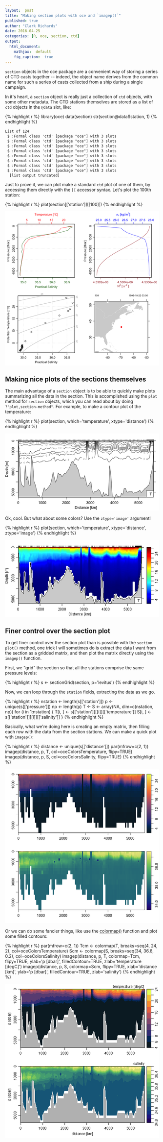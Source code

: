 ```yaml
---
layout:  post
title: "Making section plots with oce and `imagep()`"
published: true
author: "Clark Richards"
date: 2016-04-25
categories: [R, oce, section, ctd]
output:
  html_document:
    mathjax:  default
    fig_caption:  true
---
```




`section` objects in the oce package are a convenient way of storing a series of CTD casts together -- indeed, the object name derives from the common name for such a series of casts collected from a ship during a single campaign. 

In it's heart, a `section` object is really just a collection of `ctd` objects, with some other metadata. The CTD stations themselves are stored as a list of `ctd` objects in the `@data` slot, like:


{% highlight r %}
library(oce)
data(section)
str(section@data$station, 1)
{% endhighlight %}

    List of 124
     $ :Formal class 'ctd' [package "oce"] with 3 slots
     $ :Formal class 'ctd' [package "oce"] with 3 slots
     $ :Formal class 'ctd' [package "oce"] with 3 slots
     $ :Formal class 'ctd' [package "oce"] with 3 slots
     $ :Formal class 'ctd' [package "oce"] with 3 slots
     $ :Formal class 'ctd' [package "oce"] with 3 slots
     $ :Formal class 'ctd' [package "oce"] with 3 slots
     $ :Formal class 'ctd' [package "oce"] with 3 slots
      [list output truncated]
    
Just to prove it, we can plot make a standard `ctd` plot of one of them, by accessing them directly with the `[[` accessor syntax. Let's plot the 100th station:

{% highlight r %}
plot(section[['station']][[100]])
{% endhighlight %}

![plot of chunk plotctd](/figure/source/2016-04-25-making-section-plots/plotctd-1.png)

## Making nice plots of the sections themselves

The main advantage of a `section` object is to be able to quickly make plots summarizing all the data in the section. This is accomplished using the `plot` method for `section` objects, which you can read about by doing `?"plot,section-method"`. For example, to make a contour plot of the temperature:

{% highlight r %}
plot(section, which='temperature', xtype='distance')
{% endhighlight %}

![plot of chunk temperature](/figure/source/2016-04-25-making-section-plots/temperature-1.png)

Ok, cool. But what about some colors? Use the `ztype='image'` argument!

{% highlight r %}
plot(section, which='temperature', xtype='distance',
     ztype='image')
{% endhighlight %}

![plot of chunk temperature2](/figure/source/2016-04-25-making-section-plots/temperature2-1.png)

## Finer control over the section plot

To get finer control over the section plot than is possible with the `section` `plot()` method, one trick I will sometimes do is extract the data I want from the section as a gridded matrix, and then plot the matrix directly using the `imagep()` function.

First, we "grid" the section so that all the stations comprise the same pressure levels:

{% highlight r %}
s <- sectionGrid(section, p='levitus')
{% endhighlight %}

Now, we can loop through the `station` fields, extracting the data as we go.

{% highlight r %}
nstation <- length(s[['station']])
p <- unique(s[['pressure']])
np <- length(p)
T <- S <- array(NA, dim=c(nstation, np))
for (i in 1:nstation) {
    T[i, ] <- s[['station']][[i]][['temperature']]
    S[i, ] <- s[['station']][[i]][['salinity']]
}
{% endhighlight %}

Basically, what we're doing here is creating an empty matrix, then filling each row with the data from the section stations. We can make a quick plot with `imagep()`:

{% highlight r %}
distance <- unique(s[['distance']])
par(mfrow=c(2, 1))
imagep(distance, p, T, col=oceColorsTemperature, flipy=TRUE)
imagep(distance, p, S, col=oceColorsSalinity, flipy=TRUE)
{% endhighlight %}

![plot of chunk plot1](/figure/source/2016-04-25-making-section-plots/plot1-1.png)

Or we can do some fancier things, like use the [colormap()](http://clarkrichards.org/r/oce/plotting/colormap/2016/04/09/using-the-oce-colormap-function/) function and plot some filled contours:

{% highlight r %}
par(mfrow=c(2, 1))
Tcm <- colormap(T, breaks=seq(4, 24, 2), col=oceColorsTemperature)
Scm <- colormap(S, breaks=seq(34, 36.8, 0.2), col=oceColorsSalinity)
imagep(distance, p, T, colormap=Tcm, flipy=TRUE,
       ylab='p [dbar]', filledContour=TRUE,
       zlab='temperature [degC]')
imagep(distance, p, S, colormap=Scm, flipy=TRUE,
       xlab='distance [km]', ylab='p [dbar]', filledContour=TRUE,
       zlab='salinity')
{% endhighlight %}

![plot of chunk plot2](/figure/source/2016-04-25-making-section-plots/plot2-1.png)
